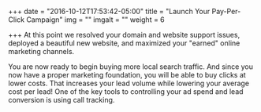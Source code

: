 +++
date = "2016-10-12T17:53:42-05:00"
title = "Launch Your Pay-Per-Click Campaign"
img = ""
imgalt = ""
weight = 6

+++
At this point we resolved your domain and website support issues, deployed a beautiful new website, and maximized your "earned" online marketing channels.
<!--more-->

You are now ready to begin buying more local search traffic. And since you now have a proper marketing foundation, you will be able to buy clicks at lower costs. That increases your lead volume while lowering your average cost per lead! One of the key tools to controlling your ad spend and lead conversion is using call tracking.
